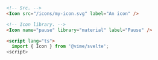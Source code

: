 ```html {2,5,8} title="example.svelte"
<!-- Src. -->
<Icon src="/icons/my-icon.svg" label="An icon" />

<!-- Icon library. -->
<Icon name="pause" library="material" label="Pause" />

<script lang="ts">
  import { Icon } from '@vime/svelte';
<script>
```
